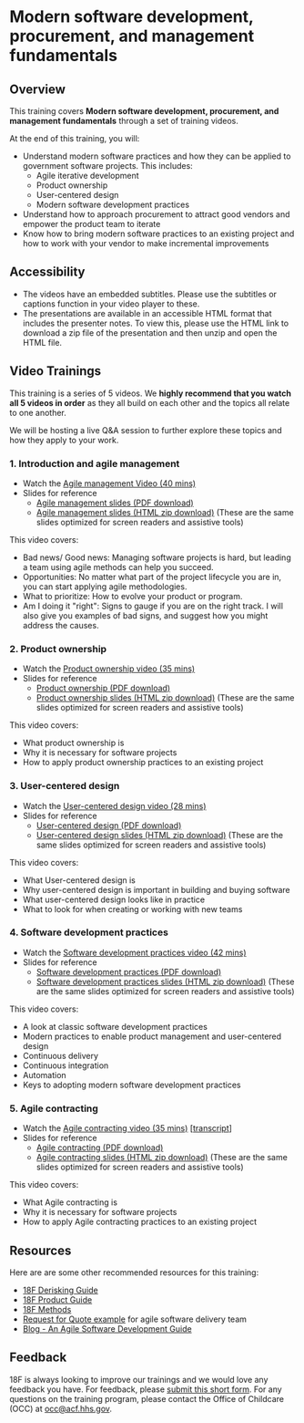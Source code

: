 # Modern software development, procurement, and management fundamentals
## Overview
This training covers **Modern software development, procurement, and management fundamentals** through a set of training videos.

At the end of this training, you will:
* Understand modern software practices and how they can be applied to government software projects. This includes:
  * Agile iterative development
  * Product ownership
  * User-centered design
  * Modern software development practices
* Understand how to approach procurement to attract good vendors and empower the product team to iterate
* Know how to bring modern software practices to an existing project and how to work with your vendor to make incremental improvements

## Accessibility
- The videos have an embedded subtitles.  Please use the subtitles or captions function in your video player to these.  
- The presentations are available in an accessible HTML format that includes the presenter notes. To view this, please use the HTML link to download a zip file of the presentation and then unzip and open the HTML file.

## Video Trainings
This training is a series of 5 videos. We **highly recommend that you watch all 5 videos in order** as they all build on each other and the topics all relate to one another.   

We will be hosting a live Q&A session to further explore these topics and how they apply to your work.

### 1. Introduction and agile management
- Watch the [Agile management Video (40 mins)](https://github.com/18F/derisking-workshop/releases/download/2022-09-14/Agile.management.mp4)
- Slides for reference
  - [Agile management slides (PDF download)](https://github.com/18F/derisking-workshop/raw/main/presentations/Agile%20management.pdf)
  - [Agile management slides (HTML zip download)](https://github.com/18F/derisking-workshop/raw/main/presentations/Agile%20management.mhtml.zip) (These are the same slides optimized for screen readers and assistive tools) 

This video covers:
* Bad news/ Good news: Managing software projects is hard, but leading a team using agile methods can help you succeed.
* Opportunities: No matter what part of the project lifecycle you are in, you can start applying agile methodologies.
* What to prioritize: How to evolve your product or program.
* Am I doing it "right": Signs to gauge if you are on the right track. I will also give you examples of bad signs, and suggest how you might address the causes.

### 2. Product ownership
- Watch the [Product ownership video (35 mins)](https://github.com/18F/derisking-workshop/releases/download/2022-09-14/Product.ownership.mp4)
- Slides for reference
  - [Product ownership (PDF download)](https://github.com/18F/derisking-workshop/raw/main/presentations/Product%20Ownership.pdf)
  - [Product ownership slides (HTML zip download)](https://github.com/18F/derisking-workshop/raw/main/presentations/Product%20Ownership.mhtml.zip) (These are the same slides optimized for screen readers and assistive tools) 

This video covers:
* What product ownership is 
* Why it is necessary for software projects
* How to apply product ownership practices to an existing project

### 3. User-centered design
- Watch the [User-centered design video (28 mins)](https://github.com/18F/derisking-workshop/releases/download/2022-09-14/User-centered.design.mp4)
- Slides for reference
  - [User-centered design (PDF download)](https://github.com/18F/derisking-workshop/raw/main/presentations/User-Centered%20Design%20-%20Training%20Slides.pdf)
  - [User-centered design slides (HTML zip download)](https://github.com/18F/derisking-workshop/raw/main/presentations/User-Centered%20Design%20-%20Training%20Slides.mht.zip) (These are the same slides optimized for screen readers and assistive tools) 

This video covers:
* What User-centered design is 
* Why user-centered design is important in building and buying software
* What user-centered design looks like in practice
* What to look for when creating or working with new teams

### 4. Software development practices
- Watch the [Software development practices video (42 mins)](https://github.com/18F/derisking-workshop/releases/download/2022-09-14/Software.development.practices.mp4)
- Slides for reference
  - [Software development practices (PDF download)](https://github.com/18F/derisking-workshop/raw/main/presentations/Software%20development%20practices.pdf)
  - [Software development practices slides (HTML zip download)](https://github.com/18F/derisking-workshop/raw/main/presentations/Software%20development%20practices.mhtml.zip) (These are the same slides optimized for screen readers and assistive tools) 

This video covers:
* A look at classic software development practices
* Modern practices to enable product management and user-centered design
* Continuous delivery
* Continuous integration
* Automation
* Keys to adopting modern software development practices

### 5. Agile contracting
- Watch the [Agile contracting video (35 mins)](https://github.com/18F/derisking-workshop/releases/download/2022-09-14/Agile.contracting.mp4) \[[transcript](https://github.com/18F/derisking-workshop/releases/download/2022-09-14/Agile.contracting.txt)\]
- Slides for reference
  - [Agile contracting (PDF download)](https://github.com/18F/derisking-workshop/raw/main/presentations/Agile%20Acquisitions.pdf)
  - [Agile contracting slides (HTML zip download)]([https://github.com/18F/derisking-workshop/raw/main/presentations/Product%20Ownership.mhtml.zip](https://github.com/18F/derisking-workshop/raw/main/presentations/Agile%20Acquisitions.mhtml.zip)) (These are the same slides optimized for screen readers and assistive tools) 

This video covers:
* What Agile contracting is 
* Why it is necessary for software projects
* How to apply Agile contracting practices to an existing project

## Resources
Here are are some other recommended resources for this training:
- [18F Derisking Guide](https://derisking-guide.18f.gov/)
- [18F Product Guide](https://product-guide.18f.gov/)
- [18F Methods](https://methods.18f.gov/)
- [Request for Quote example](https://github.com/ustaxcourt/case-management-rfq) for agile software delivery team
- [Blog - An Agile Software Development Guide](https://18f.gsa.gov/2019/08/20/an-agile-software-development-solicitation-guide/) 



## Feedback
18F is always looking to improve our trainings and we would love any feedback you have. For feedback, please [submit this short form](https://docs.google.com/forms/d/e/1FAIpQLSfXYpswk27UQ9qjyg0zmuQRMXdR3Imlfen7Ttnzha0rsASt8A/viewform?usp=sf_link). For any questions on the training program, please contact the Office of Childcare (OCC) at occ@acf.hhs.gov.
